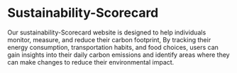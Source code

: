 # Sustainability-Scorecard
 Our sustainability-Scorecard website is designed to help individuals monitor, measure, and reduce their carbon footprint, By tracking their energy consumption, transportation habits, and food choices, users can gain insights into their daily carbon emissions and identify areas where they can make changes to reduce their environmental impact.

